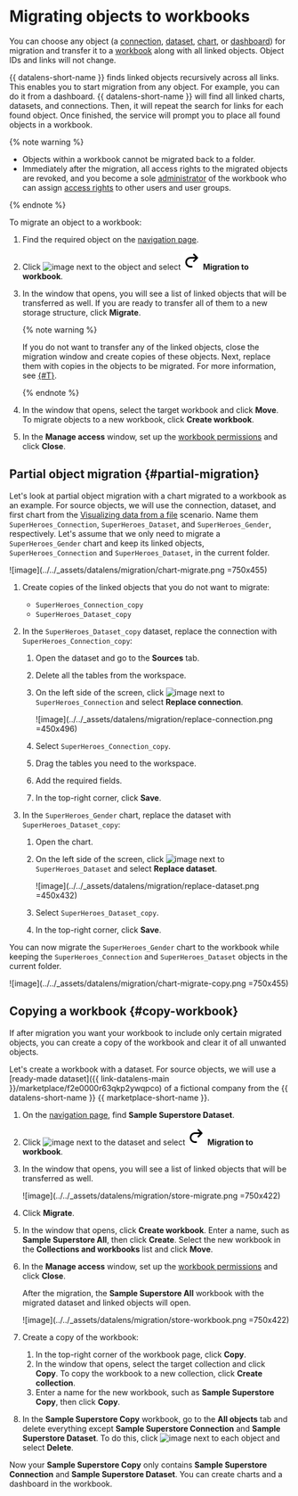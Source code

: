 # Migrating objects to workbooks

You can choose any object (a [connection](../concepts/connection.md), [dataset](../concepts/dataset/index.md), [chart](../concepts/chart/index.md), or [dashboard](../concepts/dashboard.md)) for migration and transfer it to a [workbook](./index.md) along with all linked objects. Object IDs and links will not change.

{{ datalens-short-name }} finds linked objects recursively across all links. This enables you to start migration from any object. For example, you can do it from a dashboard. {{ datalens-short-name }} will find all linked charts, datasets, and connections. Then, it will repeat the search for links for each found object. Once finished, the service will prompt you to place all found objects in a workbook.

{% note warning %}

* Objects within a workbook cannot be migrated back to a folder.
* Immediately after the migration, all access rights to the migrated objects are revoked, and you become a sole [administrator](../security/roles.md#workbooks-admin) of the workbook who can assign [access rights](./security.md) to other users and user groups.

{% endnote %}

To migrate an object to a workbook:

1. Find the required object on the [navigation page](https://datalens.yandex.ru/navigation).

1. Click ![image](../../_assets/datalens/horizontal-ellipsis.svg) next to the object and select ![image](../../_assets/datalens/replace.svg) **Migration to workbook**.
1. In the window that opens, you will see a list of linked objects that will be transferred as well. If you are ready to transfer all of them to a new storage structure, click **Migrate**.

   {% note warning %}

   If you do not want to transfer any of the linked objects, close the migration window and create copies of these objects. Next, replace them with copies in the objects to be migrated. For more information, see [{#T}](#partial-migration).

   {% endnote %}

1. In the window that opens, select the target workbook and click **Move**. To migrate objects to a new workbook, click **Create workbook**.
1. In the **Manage access** window, set up the [workbook permissions](./security.md) and click **Close**.

## Partial object migration {#partial-migration}

Let's look at partial object migration with a chart migrated to a workbook as an example. For source objects, we will use the connection, dataset, and first chart from the [Visualizing data from a file](../tutorials/data-from-csv-visualization.md) scenario. Name them `SuperHeroes_Connection`, `SuperHeroes_Dataset`, and `SuperHeroes_Gender`, respectively. Let's assume that we only need to migrate a `SuperHeroes_Gender` chart and keep its linked objects, `SuperHeroes_Connection` and `SuperHeroes_Dataset`, in the current folder.

![image](../../_assets/datalens/migration/chart-migrate.png =750x455)

1. Create copies of the linked objects that you do not want to migrate:

   * `SuperHeroes_Connection_copy`
   * `SuperHeroes_Dataset_copy`

1. In the `SuperHeroes_Dataset_copy` dataset, replace the connection with `SuperHeroes_Connection_copy`:

   1. Open the dataset and go to the **Sources** tab.
   1. Delete all the tables from the workspace.
   1. On the left side of the screen, click ![image](../../_assets/datalens/horizontal-ellipsis.svg) next to `SuperHeroes_Connection` and select **Replace connection**.

      ![image](../../_assets/datalens/migration/replace-connection.png =450x496)

   1. Select `SuperHeroes_Connection_copy`.
   1. Drag the tables you need to the workspace.
   1. Add the required fields.
   1. In the top-right corner, click **Save**.

1. In the `SuperHeroes_Gender` chart, replace the dataset with `SuperHeroes_Dataset_copy`:

   1. Open the chart.
   1. On the left side of the screen, click ![image](../../_assets/datalens/horizontal-ellipsis.svg) next to `SuperHeroes_Dataset` and select **Replace dataset**.

      ![image](../../_assets/datalens/migration/replace-dataset.png =450x432)

   1. Select `SuperHeroes_Dataset_copy`.
   1. In the top-right corner, click **Save**.

You can now migrate the `SuperHeroes_Gender` chart to the workbook while keeping the `SuperHeroes_Connection` and `SuperHeroes_Dataset` objects in the current folder.

![image](../../_assets/datalens/migration/chart-migrate-copy.png =750x455)

## Copying a workbook {#copy-workbook}

If after migration you want your workbook to include only certain migrated objects, you can create a copy of the workbook and clear it of all unwanted objects.

Let's create a workbook with a dataset. For source objects, we will use a [ready-made dataset]({{ link-datalens-main }}/marketplace/f2e0000r63qkp2ywqpco) of a fictional company from the {{ datalens-short-name }} {{ marketplace-short-name }}.

1. On the [navigation page](https://datalens.yandex.ru/navigation), find **Sample Superstore Dataset**.
1. Click ![image](../../_assets/datalens/horizontal-ellipsis.svg) next to the dataset and select ![image](../../_assets/datalens/replace.svg) **Migration to workbook**.
1. In the window that opens, you will see a list of linked objects that will be transferred as well.

   ![image](../../_assets/datalens/migration/store-migrate.png =750x422)

1. Click **Migrate**.
1. In the window that opens, click **Create workbook**. Enter a name, such as **Sample Superstore All**, then click **Create**. Select the new workbook in the **Collections and workbooks** list and click **Move**.
1. In the **Manage access** window, set up the [workbook permissions](./security.md) and click **Close**.

   After the migration, the **Sample Superstore All** workbook with the migrated dataset and linked objects will open.

   ![image](../../_assets/datalens/migration/store-workbook.png =750x422)

1. Create a copy of the workbook:

   1. In the top-right corner of the workbook page, click **Copy**.
   1. In the window that opens, select the target collection and click **Copy**. To copy the workbook to a new collection, click **Create collection**.
   1. Enter a name for the new workbook, such as **Sample Superstore Copy**, then click **Copy**.

1. In the **Sample Superstore Copy** workbook, go to the **All objects** tab and delete everything except **Sample Superstore Connection** and **Sample Superstore Dataset**. To do this, click ![image](../../_assets/datalens/horizontal-ellipsis.svg) next to each object and select **Delete**.

Now your **Sample Superstore Copy** only contains **Sample Superstore Connection** and **Sample Superstore Dataset**. You can create charts and a dashboard in the workbook.
